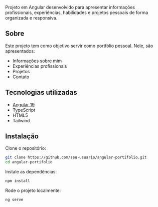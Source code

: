 Projeto em Angular desenvolvido para apresentar informações profissionais, experiências, habilidades e projetos pessoais de forma organizada e responsiva.

## Sobre

Este projeto tem como objetivo servir como portfólio pessoal. Nele, são apresentados:

- Informações sobre mim  
- Experiências profissionais  
- Projetos
- Contato

## Tecnologias utilizadas

- [Angular 19](https://angular.io/) 
- TypeScript  
- HTML5
- Tailwind 

## Instalação

Clone o repositório:

```bash
git clone https://github.com/seu-usuario/angular-portifolio.git
cd angular-portifolio
```

Instale as dependências:
```bash
npm install
```

Rode o projeto localmente:
```bash
ng serve
```

